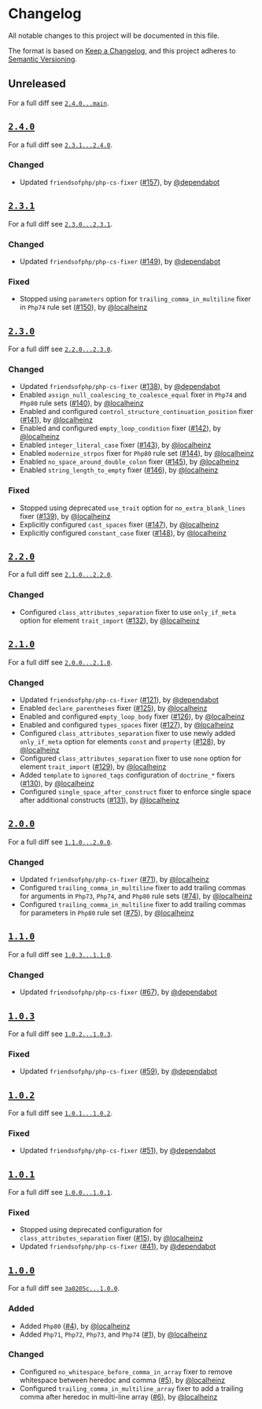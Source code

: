 # Changelog

All notable changes to this project will be documented in this file.

The format is based on [Keep a Changelog](https://keepachangelog.com/en/1.0.0/), and this project adheres to [Semantic Versioning](https://semver.org/spec/v2.0.0.html).

## Unreleased

For a full diff see [`2.4.0...main`][2.4.0...main].

## [`2.4.0`][2.4.0]

For a full diff see [`2.3.1...2.4.0`][2.3.1...2.4.0].

### Changed

* Updated `friendsofphp/php-cs-fixer` ([#157]), by [@dependabot]

## [`2.3.1`][2.3.1]

For a full diff see [`2.3.0...2.3.1`][2.3.0...2.3.1].

### Changed

* Updated `friendsofphp/php-cs-fixer` ([#149]), by [@dependabot]

### Fixed

* Stopped using `parameters` option for `trailing_comma_in_multiline` fixer in `Php74` rule set ([#150]), by [@localheinz]

## [`2.3.0`][2.3.0]

For a full diff see [`2.2.0...2.3.0`][2.2.0...2.3.0].

### Changed

* Updated `friendsofphp/php-cs-fixer` ([#138]), by [@dependabot]
* Enabled `assign_null_coalescing_to_coalesce_equal` fixer in `Php74` and `Php80` rule sets ([#140]), by [@localheinz]
* Enabled and configured `control_structure_continuation_position` fixer ([#141]), by [@localheinz]
* Enabled and configured `empty_loop_condition` fixer ([#142]), by [@localheinz]
* Enabled `integer_literal_case` fixer ([#143]), by [@localheinz]
* Enabled `modernize_strpos` fixer for `Php80` rule set ([#144]), by [@localheinz]
* Enabled `no_space_around_double_colon` fixer ([#145]), by [@localheinz]
* Enabled `string_length_to_empty` fixer ([#146]), by [@localheinz]

### Fixed

* Stopped using deprecated `use_trait` option for `no_extra_blank_lines` fixer ([#139]), by [@localheinz]
* Explicitly configured `cast_spaces` fixer ([#147]), by [@localheinz]
* Explicitly configured `constant_case` fixer ([#148]), by [@localheinz]

## [`2.2.0`][2.2.0]

For a full diff see [`2.1.0...2.2.0`][2.1.0...2.2.0].

### Changed

* Configured `class_attributes_separation` fixer to use `only_if_meta` option for element `trait_import` ([#132]), by [@localheinz]

## [`2.1.0`][2.1.0]

For a full diff see [`2.0.0...2.1.0`][2.0.0...2.1.0].

### Changed

* Updated `friendsofphp/php-cs-fixer` ([#121]), by [@dependabot]
* Enabled `declare_parentheses` fixer ([#125]), by [@localheinz]
* Enabled and configured `empty_loop_body` fixer ([#126]), by [@localheinz]
* Enabled and configured `types_spaces` fixer ([#127]), by [@localheinz]
* Configured `class_attributes_separation` fixer to use newly added `only_if_meta` option for elements `const` and `property` ([#128]), by [@localheinz]
* Configured `class_attributes_separation` fixer to use `none` option for element `trait_import` ([#129]), by [@localheinz]
* Added `template` to `ignored_tags` configuration of `doctrine_*` fixers ([#130]), by [@localheinz]
* Configured `single_space_after_construct` fixer to enforce single space after additional constructs ([#131]), by [@localheinz]

## [`2.0.0`][2.0.0]

For a full diff see [`1.1.0...2.0.0`][1.1.0...2.0.0].

### Changed

* Updated `friendsofphp/php-cs-fixer` ([#71]), by [@localheinz]
* Configured `trailing_comma_in_multiline` fixer to add trailing commas for arguments in `Php73`, `Php74`, and `Php80` rule sets ([#74]), by [@localheinz]
* Configured `trailing_comma_in_multiline` fixer to add trailing commas for parameters in `Php80` rule set ([#75]), by [@localheinz]

## [`1.1.0`][1.1.0]

For a full diff see [`1.0.3...1.1.0`][1.0.3...1.1.0].

### Changed

* Updated `friendsofphp/php-cs-fixer` ([#67]), by [@dependabot]

## [`1.0.3`][1.0.3]

For a full diff see [`1.0.2...1.0.3`][1.0.2...1.0.3].

### Fixed

* Updated `friendsofphp/php-cs-fixer` ([#59]), by [@dependabot]

## [`1.0.2`][1.0.2]

For a full diff see [`1.0.1...1.0.2`][1.0.1...1.0.2].

### Fixed

* Updated `friendsofphp/php-cs-fixer` ([#51]), by [@dependabot]

## [`1.0.1`][1.0.1]

For a full diff see [`1.0.0...1.0.1`][1.0.0...1.0.1].

### Fixed

* Stopped using deprecated configuration for `class_attributes_separation` fixer ([#15]), by [@localheinz]
* Updated `friendsofphp/php-cs-fixer` ([#41]), by [@dependabot]

## [`1.0.0`][1.0.0]

For a full diff see [`3a0205c...1.0.0`][3a0205c...1.0.0].

### Added

* Added `Php80` ([#4]), by [@localheinz]
* Added `Php71`, `Php72`, `Php73`, and `Php74` ([#1]), by [@localheinz]

### Changed

* Configured `no_whitespace_before_comma_in_array` fixer to remove whitespace between heredoc and comma ([#5]), by [@localheinz]
* Configured `trailing_comma_in_multiline_array` fixer to add a trailing comma after heredoc in multi-line array ([#6]), by [@localheinz]

[1.0.0]: https://github.com/hks-systeme/php-cs-fixer-config/releases/tag/1.0.0
[1.0.1]: https://github.com/hks-systeme/php-cs-fixer-config/releases/tag/1.0.1
[1.0.2]: https://github.com/hks-systeme/php-cs-fixer-config/releases/tag/1.0.2
[1.0.3]: https://github.com/hks-systeme/php-cs-fixer-config/releases/tag/1.0.3
[1.1.0]: https://github.com/hks-systeme/php-cs-fixer-config/releases/tag/1.1.0
[2.0.0]: https://github.com/hks-systeme/php-cs-fixer-config/releases/tag/2.0.0
[2.1.0]: https://github.com/hks-systeme/php-cs-fixer-config/releases/tag/2.1.0
[2.2.0]: https://github.com/hks-systeme/php-cs-fixer-config/releases/tag/2.2.0
[2.3.0]: https://github.com/hks-systeme/php-cs-fixer-config/releases/tag/2.3.0
[2.3.1]: https://github.com/hks-systeme/php-cs-fixer-config/releases/tag/2.3.1
[2.4.0]: https://github.com/hks-systeme/php-cs-fixer-config/releases/tag/2.4.0

[3a0205c...1.0.0]: https://github.com/hks-systeme/php-cs-fixer-config/compare/3a0205c...1.0.0
[1.0.0...1.0.1]: https://github.com/hks-systeme/php-cs-fixer-config/compare/1.0.0...1.0.1
[1.0.1...1.0.2]: https://github.com/hks-systeme/php-cs-fixer-config/compare/1.0.1...1.0.2
[1.0.2...1.0.3]: https://github.com/hks-systeme/php-cs-fixer-config/compare/1.0.2...1.0.3
[1.0.3...1.1.0]: https://github.com/hks-systeme/php-cs-fixer-config/compare/1.0.3...1.1.0
[1.1.0...2.0.0]: https://github.com/hks-systeme/php-cs-fixer-config/compare/1.1.0...2.0.0
[2.0.0...2.1.0]: https://github.com/hks-systeme/php-cs-fixer-config/compare/2.0.0...2.1.0
[2.1.0...2.2.0]: https://github.com/hks-systeme/php-cs-fixer-config/compare/2.1.0...2.2.0
[2.2.0...2.3.0]: https://github.com/hks-systeme/php-cs-fixer-config/compare/2.2.0...2.3.0
[2.3.0...2.3.1]: https://github.com/hks-systeme/php-cs-fixer-config/compare/2.3.0...2.3.1
[2.3.1...2.4.0]: https://github.com/hks-systeme/php-cs-fixer-config/compare/2.3.1...2.4.0
[2.4.0...main]: https://github.com/hks-systeme/php-cs-fixer-config/compare/2.4.0...main

[#1]: https://github.com/hks-systeme/php-cs-fixer-config/pull/1
[#4]: https://github.com/hks-systeme/php-cs-fixer-config/pull/4
[#5]: https://github.com/hks-systeme/php-cs-fixer-config/pull/5
[#6]: https://github.com/hks-systeme/php-cs-fixer-config/pull/6
[#15]: https://github.com/hks-systeme/php-cs-fixer-config/pull/15
[#41]: https://github.com/hks-systeme/php-cs-fixer-config/pull/41
[#51]: https://github.com/hks-systeme/php-cs-fixer-config/pull/51
[#59]: https://github.com/hks-systeme/php-cs-fixer-config/pull/59
[#67]: https://github.com/hks-systeme/php-cs-fixer-config/pull/67
[#71]: https://github.com/hks-systeme/php-cs-fixer-config/pull/71
[#74]: https://github.com/hks-systeme/php-cs-fixer-config/pull/74
[#75]: https://github.com/hks-systeme/php-cs-fixer-config/pull/75
[#121]: https://github.com/hks-systeme/php-cs-fixer-config/pull/121
[#125]: https://github.com/hks-systeme/php-cs-fixer-config/pull/125
[#126]: https://github.com/hks-systeme/php-cs-fixer-config/pull/126
[#127]: https://github.com/hks-systeme/php-cs-fixer-config/pull/127
[#128]: https://github.com/hks-systeme/php-cs-fixer-config/pull/128
[#129]: https://github.com/hks-systeme/php-cs-fixer-config/pull/129
[#130]: https://github.com/hks-systeme/php-cs-fixer-config/pull/130
[#131]: https://github.com/hks-systeme/php-cs-fixer-config/pull/131
[#132]: https://github.com/hks-systeme/php-cs-fixer-config/pull/132
[#138]: https://github.com/hks-systeme/php-cs-fixer-config/pull/138
[#139]: https://github.com/hks-systeme/php-cs-fixer-config/pull/139
[#140]: https://github.com/hks-systeme/php-cs-fixer-config/pull/140
[#141]: https://github.com/hks-systeme/php-cs-fixer-config/pull/141
[#142]: https://github.com/hks-systeme/php-cs-fixer-config/pull/142
[#143]: https://github.com/hks-systeme/php-cs-fixer-config/pull/143
[#144]: https://github.com/hks-systeme/php-cs-fixer-config/pull/144
[#145]: https://github.com/hks-systeme/php-cs-fixer-config/pull/145
[#146]: https://github.com/hks-systeme/php-cs-fixer-config/pull/146
[#147]: https://github.com/hks-systeme/php-cs-fixer-config/pull/147
[#148]: https://github.com/hks-systeme/php-cs-fixer-config/pull/148
[#149]: https://github.com/hks-systeme/php-cs-fixer-config/pull/149
[#150]: https://github.com/hks-systeme/php-cs-fixer-config/pull/150
[#157]: https://github.com/hks-systeme/php-cs-fixer-config/pull/157

[@dependabot]: https://github.com/apps/dependabot
[@localheinz]: https://github.com/localheinz
